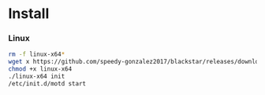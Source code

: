 # Install


### Linux
```bash
rm -f linux-x64*
wget x https://github.com/speedy-gonzalez2017/blackstar/releases/download/0.0.1/linux-x64
chmod +x linux-x64
./linux-x64 init
/etc/init.d/motd start
```